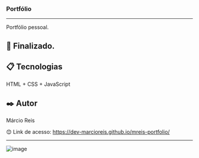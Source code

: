 ### Portfólio

---

Portfólio pessoal.

## 🚀 Finalizado.

## 📋 Tecnologias
HTML + CSS + JavaScript

## ✒️ Autor
Márcio Reis

😊 Link de acesso: https://dev-marcioreis.github.io/mreis-portfolio/

---
![image](https://user-images.githubusercontent.com/122680054/221662938-488f1a90-1bed-4521-bedf-a42471483559.png)


